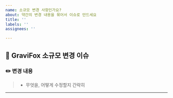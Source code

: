 ```yaml
---
name: 소규모 변경 사항인가요?
about: 약간의 변경 내용을 묶어서 이슈로 만드세요
title: ''
labels: ''
assignees: ''

---
```


🔄 **GraviFox 소규모 변경 이슈**
---

### ✏️ 변경 내용  
> - 무엇을, 어떻게 수정할지 간략히  

---
